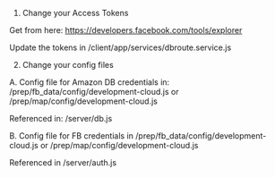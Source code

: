 


1. Change your Access Tokens 

Get from here: https://developers.facebook.com/tools/explorer

Update the tokens in 
/client/app/services/dbroute.service.js



2. Change your config files

A. Config file for Amazon DB credentials 
in: /prep/fb_data/config/development-cloud.js
or /prep/map/config/development-cloud.js

Referenced in: /server/db.js


B. Config file for FB credentials 
in  /prep/fb_data/config/development-cloud.js
or /prep/map/config/development-cloud.js

Referenced in /server/auth.js